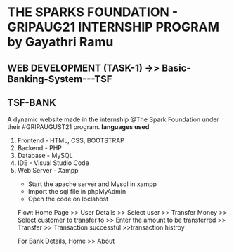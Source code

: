 <h1> THE SPARKS FOUNDATION - GRIPAUG21 INTERNSHIP PROGRAM by Gayathri Ramu

<h2>WEB DEVELOPMENT (TASK-1) ->> Basic-Banking-System---TSF</h2>
<h2> TSF-BANK</h2>
A dynamic website made in the internship @The Spark Foundation under their #GRIPAUGUST21 program.
<strong> languages used </strong>
<ol>
<li> Frontend - HTML, CSS,  BOOTSTRAP </li>
<li> Backend - PHP </li>
<li> Database - MySQL </li>
<li> IDE - Visual Studio Code </li>
<li> Web Server - Xampp </li>

<ul>
<li> Start the apache server and Mysql in xampp</li>
<li> Import the sql file in phpMyAdmin</li>
<li> Open the code on loclahost</li>
</ul>

<p>Flow: Home Page >> User Details >> Select user >> Transfer Money >> Select customer to transfer to >> Enter the amount to be transferred >> Transfer >> Transaction successful >>transaction histroy</p>

<p>  For Bank Details, Home >> About </p>
